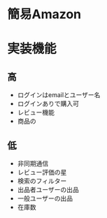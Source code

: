 # 簡易Amazon

# 実装機能
## 高
- ログインはemailとユーザー名
- ログインありで購入可
- レビュー機能
- 商品の
## 低
- 非同期通信
- レビュー評価の星
- 検索のフィルター
- 出品者ユーザーの出品
- 一般ユーザーの出品
- 在庫数


